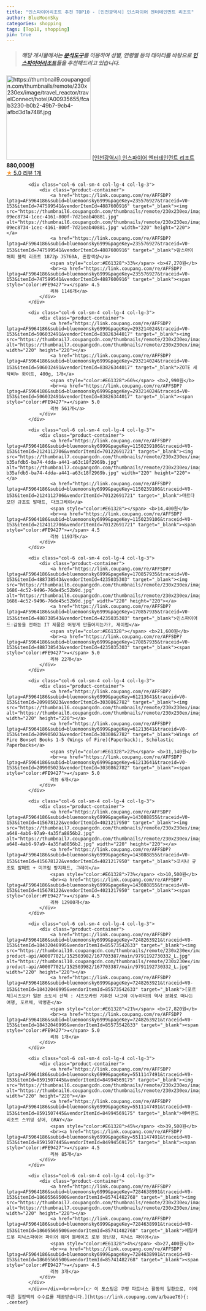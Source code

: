 ```yaml
---
title: "인스파이어리조트 추천 TOP10 - [인천광역시] 인스파이어 엔터테인먼트 리조트"
author: BlueMoonSky
categories: shopping
tags: [Top10, shopping]
pin: true
---
```


> ##### 해당 게시물에서는 [**분석도구**](https://itemscout.io/)를 이용하여 **성별**, **연령별** 등의 데이터를 바탕으로 [**인스파이어리조트**](https://link.coupang.com/a/baae76)들을 추천해드리고 있습니다.
<div class="container"><div class="row">
            <div class="col-6 col-sm-4 col-lg-4 col-lg-3">
                <div class="product-container">
                    <a href="https://link.coupang.com/re/AFFTDP?lptag=AF5964186&subid=bluemoonsky6999&pageKey=10000002771813&traceid=V0-153&itemId=None&vendorItemId=None" target="_blank"><img src="https://thumbnail9.coupangcdn.com/thumbnails/remote/230x230ex/image/travel_reactor/travelConnect/hotel/A00935655/fcab3230-b0b2-49b7-9cb4-afbd3d1a748f.jpg" alt="https://thumbnail9.coupangcdn.com/thumbnails/remote/230x230ex/image/travel_reactor/travelConnect/hotel/A00935655/fcab3230-b0b2-49b7-9cb4-afbd3d1a748f.jpg" width="220" height="220"></a>
                    <a href="https://link.coupang.com/re/AFFTDP?lptag=AF5964186&subid=bluemoonsky6999&pageKey=10000002771813&traceid=V0-153&itemId=None&vendorItemId=None" target="_blank">[인천광역시] 인스파이어 엔터테인먼트 리조트</a>
                    <span style="color:#E61328"></span> <b>880,000원</b>
                    <br><a href="https://link.coupang.com/re/AFFTDP?lptag=AF5964186&subid=bluemoonsky6999&pageKey=10000002771813&traceid=V0-153&itemId=None&vendorItemId=None" target="_blank"><span style="color:#FE9427">★</span> 5.0
                    리뷰 1개</a>
                </div>
            </div>
            
            <div class="col-6 col-sm-4 col-lg-4 col-lg-3">
                <div class="product-container">
                    <a href="https://link.coupang.com/re/AFFSDP?lptag=AF5964186&subid=bluemoonsky6999&pageKey=235576927&traceid=V0-153&itemId=747599541&vendorItemId=4887600916" target="_blank"><img src="https://thumbnail6.coupangcdn.com/thumbnails/remote/230x230ex/image/retail/images/1272947583377759-09ec8734-1cec-4161-800f-7d21eab40881.jpg" alt="https://thumbnail6.coupangcdn.com/thumbnails/remote/230x230ex/image/retail/images/1272947583377759-09ec8734-1cec-4161-800f-7d21eab40881.jpg" width="220" height="220"></a>
                    <a href="https://link.coupang.com/re/AFFSDP?lptag=AF5964186&subid=bluemoonsky6999&pageKey=235576927&traceid=V0-153&itemId=747599541&vendorItemId=4887600916" target="_blank">맘스아이 해피 블럭 리조트 1872p J5760A, 혼합색상</a>
                    <span style="color:#E61328">33%</span> <b>47,270원</b>
                    <br><a href="https://link.coupang.com/re/AFFSDP?lptag=AF5964186&subid=bluemoonsky6999&pageKey=235576927&traceid=V0-153&itemId=747599541&vendorItemId=4887600916" target="_blank"><span style="color:#FE9427">★</span> 4.5
                    리뷰 1146개</a>
                </div>
            </div>
            
            <div class="col-6 col-sm-4 col-lg-4 col-lg-3">
                <div class="product-container">
                    <a href="https://link.coupang.com/re/AFFSDP?lptag=AF5964186&subid=bluemoonsky6999&pageKey=293214024&traceid=V0-153&itemId=506032491&vendorItemId=83826344017" target="_blank"><img src="https://thumbnail7.coupangcdn.com/thumbnails/remote/230x230ex/image/vendor_inventory/2be9/25c3f3e9b2d88e80f6baa9fb30bd289bbe71d9ff099015172008d4238e70.jpg" alt="https://thumbnail7.coupangcdn.com/thumbnails/remote/230x230ex/image/vendor_inventory/2be9/25c3f3e9b2d88e80f6baa9fb30bd289bbe71d9ff099015172008d4238e70.jpg" width="220" height="220"></a>
                    <a href="https://link.coupang.com/re/AFFSDP?lptag=AF5964186&subid=bluemoonsky6999&pageKey=293214024&traceid=V0-153&itemId=506032491&vendorItemId=83826344017" target="_blank">ZOTE 세탁비누 화이트, 400g, 1개</a>
                    <span style="color:#E61328">66%</span> <b>2,990원</b>
                    <br><a href="https://link.coupang.com/re/AFFSDP?lptag=AF5964186&subid=bluemoonsky6999&pageKey=293214024&traceid=V0-153&itemId=506032491&vendorItemId=83826344017" target="_blank"><span style="color:#FE9427">★</span> 5.0
                    리뷰 561개</a>
                </div>
            </div>
            
            <div class="col-6 col-sm-4 col-lg-4 col-lg-3">
                <div class="product-container">
                    <a href="https://link.coupang.com/re/AFFSDP?lptag=AF5964186&subid=bluemoonsky6999&pageKey=1150239106&traceid=V0-153&itemId=2124112706&vendorItemId=70122691721" target="_blank"><img src="https://thumbnail7.coupangcdn.com/thumbnails/remote/230x230ex/image/retail/images/1609201035834-b35afdb5-ba74-4dda-a441-a63c18f2969b.jpg" alt="https://thumbnail7.coupangcdn.com/thumbnails/remote/230x230ex/image/retail/images/1609201035834-b35afdb5-ba74-4dda-a441-a63c18f2969b.jpg" width="220" height="220"></a>
                    <a href="https://link.coupang.com/re/AFFSDP?lptag=AF5964186&subid=bluemoonsky6999&pageKey=1150239106&traceid=V0-153&itemId=2124112706&vendorItemId=70122691721" target="_blank">마르다 모던 규조토 발매트, 다크그레이</a>
                    <span style="color:#E61328"></span> <b>14,400원</b>
                    <br><a href="https://link.coupang.com/re/AFFSDP?lptag=AF5964186&subid=bluemoonsky6999&pageKey=1150239106&traceid=V0-153&itemId=2124112706&vendorItemId=70122691721" target="_blank"><span style="color:#FE9427">★</span> 4.5
                    리뷰 1193개</a>
                </div>
            </div>
            
            <div class="col-6 col-sm-4 col-lg-4 col-lg-3">
                <div class="product-container">
                    <a href="https://link.coupang.com/re/AFFSDP?lptag=AF5964186&subid=bluemoonsky6999&pageKey=170857935&traceid=V0-153&itemId=488738543&vendorItemId=4235035303" target="_blank"><img src="https://thumbnail6.coupangcdn.com/thumbnails/remote/230x230ex/image/retail/images/2018/12/24/15/8/470a1400-1686-4c52-9496-76de45c52b9d.jpg" alt="https://thumbnail6.coupangcdn.com/thumbnails/remote/230x230ex/image/retail/images/2018/12/24/15/8/470a1400-1686-4c52-9496-76de45c52b9d.jpg" width="220" height="220"></a>
                    <a href="https://link.coupang.com/re/AFFSDP?lptag=AF5964186&subid=bluemoonsky6999&pageKey=170857935&traceid=V0-153&itemId=488738543&vendorItemId=4235035303" target="_blank">인스파이어드:감동을 전하는 IT 제품은 어떻게 만들어지는가?, 제이펍</a>
                    <span style="color:#E61328"></span> <b>21,600원</b>
                    <br><a href="https://link.coupang.com/re/AFFSDP?lptag=AF5964186&subid=bluemoonsky6999&pageKey=170857935&traceid=V0-153&itemId=488738543&vendorItemId=4235035303" target="_blank"><span style="color:#FE9427">★</span> 5.0
                    리뷰 22개</a>
                </div>
            </div>
            
            <div class="col-6 col-sm-4 col-lg-4 col-lg-3">
                <div class="product-container">
                    <a href="https://link.coupang.com/re/AFFSDP?lptag=AF5964186&subid=bluemoonsky6999&pageKey=61213641&traceid=V0-153&itemId=209905023&vendorItemId=3030862782" target="_blank"><img src="https://thumbnail6.coupangcdn.com/thumbnails/remote/230x230ex/image/vendor_inventory/d4aa/034c0e974edc4d93a3b2a830026ba2d47abd80a3b43f0907be0307d9501a.png" alt="https://thumbnail6.coupangcdn.com/thumbnails/remote/230x230ex/image/vendor_inventory/d4aa/034c0e974edc4d93a3b2a830026ba2d47abd80a3b43f0907be0307d9501a.png" width="220" height="220"></a>
                    <a href="https://link.coupang.com/re/AFFSDP?lptag=AF5964186&subid=bluemoonsky6999&pageKey=61213641&traceid=V0-153&itemId=209905023&vendorItemId=3030862782" target="_blank">Wings of Fire Boxset Books 1-5 (Wings of Fire)(Paperback):, Scholastic Paperbacks</a>
                    <span style="color:#E61328">22%</span> <b>31,140원</b>
                    <br><a href="https://link.coupang.com/re/AFFSDP?lptag=AF5964186&subid=bluemoonsky6999&pageKey=61213641&traceid=V0-153&itemId=209905023&vendorItemId=3030862782" target="_blank"><span style="color:#FE9427">★</span> 5.0
                    리뷰 6개</a>
                </div>
            </div>
            
            <div class="col-6 col-sm-4 col-lg-4 col-lg-3">
                <div class="product-container">
                    <a href="https://link.coupang.com/re/AFFSDP?lptag=AF5964186&subid=bluemoonsky6999&pageKey=143088855&traceid=V0-153&itemId=415678122&vendorItemId=4021217950" target="_blank"><img src="https://thumbnail7.coupangcdn.com/thumbnails/remote/230x230ex/image/product/image/vendoritem/2019/06/14/4021217950/e3158f22-a648-4ab6-97a9-4a35fa8856b2.jpg" alt="https://thumbnail7.coupangcdn.com/thumbnails/remote/230x230ex/image/product/image/vendoritem/2019/06/14/4021217950/e3158f22-a648-4ab6-97a9-4a35fa8856b2.jpg" width="220" height="220"></a>
                    <a href="https://link.coupang.com/re/AFFSDP?lptag=AF5964186&subid=bluemoonsky6999&pageKey=143088855&traceid=V0-153&itemId=415678122&vendorItemId=4021217950" target="_blank">코시나 규조토 발매트 + 미끄럼 방지패드, 그레이</a>
                    <span style="color:#E61328">73%</span> <b>10,500원</b>
                    <br><a href="https://link.coupang.com/re/AFFSDP?lptag=AF5964186&subid=bluemoonsky6999&pageKey=143088855&traceid=V0-153&itemId=415678122&vendorItemId=4021217950" target="_blank"><span style="color:#FE9427">★</span> 4.5
                    리뷰 12900개</a>
                </div>
            </div>
            
            <div class="col-6 col-sm-4 col-lg-4 col-lg-3">
                <div class="product-container">
                    <a href="https://link.coupang.com/re/AFFSDP?lptag=AF5964186&subid=bluemoonsky6999&pageKey=7248263921&traceid=V0-153&itemId=18432046995&vendorItemId=85573542633" target="_blank"><img src="https://thumbnail10.coupangcdn.com/thumbnails/remote/230x230ex/image/retail-product-api/A00077021/152503982/167703387/main/9791192730332_L.jpg" alt="https://thumbnail10.coupangcdn.com/thumbnails/remote/230x230ex/image/retail-product-api/A00077021/152503982/167703387/main/9791192730332_L.jpg" width="220" height="220"></a>
                    <a href="https://link.coupang.com/re/AFFSDP?lptag=AF5964186&subid=bluemoonsky6999&pageKey=7248263921&traceid=V0-153&itemId=18432046995&vendorItemId=85573542633" target="_blank">[포르체]시즈오카 일본 소도시 산책 : 시즈오카현 기후현 나고야 이누야마의 역사 문화로 떠나는 여행, 포르체, 박병춘</a>
                    <span style="color:#E61328">21%</span> <b>17,820원</b>
                    <br><a href="https://link.coupang.com/re/AFFSDP?lptag=AF5964186&subid=bluemoonsky6999&pageKey=7248263921&traceid=V0-153&itemId=18432046995&vendorItemId=85573542633" target="_blank"><span style="color:#FE9427">★</span> 5.0
                    리뷰 1개</a>
                </div>
            </div>
            
            <div class="col-6 col-sm-4 col-lg-4 col-lg-3">
                <div class="product-container">
                    <a href="https://link.coupang.com/re/AFFSDP?lptag=AF5964186&subid=bluemoonsky6999&pageKey=5511147491&traceid=V0-153&itemId=8591507445&vendorItemId=84994569175" target="_blank"><img src="https://thumbnail6.coupangcdn.com/thumbnails/remote/230x230ex/image/vendor_inventory/6e75/badcae943a54d797297d3b2c60ad37c832e803cb93c49036bd52bbb11fcb.png" alt="https://thumbnail6.coupangcdn.com/thumbnails/remote/230x230ex/image/vendor_inventory/6e75/badcae943a54d797297d3b2c60ad37c832e803cb93c49036bd52bbb11fcb.png" width="220" height="220"></a>
                    <a href="https://link.coupang.com/re/AFFSDP?lptag=AF5964186&subid=bluemoonsky6999&pageKey=5511147491&traceid=V0-153&itemId=8591507445&vendorItemId=84994569175" target="_blank">에버랜드리조트 스위밍 상어, GRAY</a>
                    <span style="color:#E61328">45%</span> <b>39,500원</b>
                    <br><a href="https://link.coupang.com/re/AFFSDP?lptag=AF5964186&subid=bluemoonsky6999&pageKey=5511147491&traceid=V0-153&itemId=8591507445&vendorItemId=84994569175" target="_blank"><span style="color:#FE9427">★</span> 4.5
                    리뷰 85개</a>
                </div>
            </div>
            
            <div class="col-6 col-sm-4 col-lg-4 col-lg-3">
                <div class="product-container">
                    <a href="https://link.coupang.com/re/AFFSDP?lptag=AF5964186&subid=bluemoonsky6999&pageKey=7284638991&traceid=V0-153&itemId=18605569500&vendorItemId=85741482768" target="_blank"><img src="https://thumbnail7.coupangcdn.com/thumbnails/remote/230x230ex/image/vendor_inventory/a7de/d2cb3f352454edc771483c0c334211b8997ca51417feb1d4f21bc2453a55.jpg" alt="https://thumbnail7.coupangcdn.com/thumbnails/remote/230x230ex/image/vendor_inventory/a7de/d2cb3f352454edc771483c0c334211b8997ca51417feb1d4f21bc2453a55.jpg" width="220" height="220"></a>
                    <a href="https://link.coupang.com/re/AFFSDP?lptag=AF5964186&subid=bluemoonsky6999&pageKey=7284638991&traceid=V0-153&itemId=18605569500&vendorItemId=85741482768" target="_blank">메탈카드봇 피닉스파이어 파이어 해머 블레이즈 로봇 장난감, 피닉스 파이어</a>
                    <span style="color:#E61328">4%</span> <b>27,400원</b>
                    <br><a href="https://link.coupang.com/re/AFFSDP?lptag=AF5964186&subid=bluemoonsky6999&pageKey=7284638991&traceid=V0-153&itemId=18605569500&vendorItemId=85741482768" target="_blank"><span style="color:#FE9427">★</span> 4.5
                    리뷰 3개</a>
                </div>
            </div>
            </div></div><br><br>[👉 이 포스팅은 쿠팡 파트너스 활동의 일환으로, 이에 따른 일정액의 수수료를 제공받습니다.](https://link.coupang.com/a/baae76){: .center}